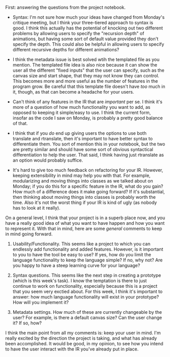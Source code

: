 First: answering the questions from the project notebook.

- Syntax: I'm not sure how much your ideas have changed from Monday's critique meeting, but I think your three-tiered approach to syntax is good. I think this actually has the potential of knocking out two different problems by allowing users to specify the "recursion depth" of animations, but having some sort of default value provided they don't specify the depth. This could also be helpful in allowing users to specify different recursive depths for different animations?

- I think the metadata issue is best solved wtih the templated file as you mention. The templated file idea is also nice because it can show the user all the different "fixed inputs" that the user can specify, such as the canvas size and start shape, that they may not know they can control. This becomes more and more useful as the number of features in the program grow. Be careful that this template file doesn't have *too* much in it, though, as that can become a headache for your users.

- Can't think of any features in the IR that are *important* per se. I think it's more of a question of how much functionality you want to add, as opposed to keeping it simple/easy to use. I think the current form, insofar as the code I saw on Monday, is probably a pretty good balance of that.

- I think that if you *do* end up giving users the options to use both translate and rtranslate, then it's important to have better syntax to differentiate them. You sort of mention this in your notebook, but the two are pretty similar and should have some sort of obvious syntactical differentiation to help the user. That said, I think having just rtranslate as an option would probably suffice.

- It's hard to give too much feedback on refactoring for your IR. However, keeping extensibility in mind may help you with that. For example, modularizing and moving things into classes as we talked about on Monday; if you do this for a specific feature in the IR, what do you gain? How much of a difference does it make going forward? If it's substantial, then thinking about moving things into classes is probably worth the time. Also it's not the worst thing if your IR is kind of ugly (as nobody has to look at it really).

On a general level, I think that your project is in a superb place now, and you have a really good idea of what you want to have happen and how you want to represent it. With that in mind, here are some *general* comments to keep in mind going forward.
  1. Usability/Functionality. This seems like a project to which you can endlessly add functionality and added features. However, is it important to you to have the tool be easy to use? If yes, how do you limit the language functionality to keep the language simple? If no, why not? Are you happy to have a steep learning curve for your language?

  2. Syntax questions. This seems like the next step in creating a prototype (which is this week's task). I know the temptation is there to just continue to work on functionality, especially because this is a project that you seem very exctied about. For this week, I think it's important to answer: how much language functionality will exist in your prototype? How will you implement it?

  3. Metadata settings. How much of these are currently changeable by the user? For example, is there a default canvas size? Can the user change it? If so, how?

I think the main point from all my comments is: keep your user in mind. I'm really excited by the direction the project is taking, and what has already been accomplished. It would be good, in my opinion, to see how you intend to have the user interact with the IR you've already put in place.